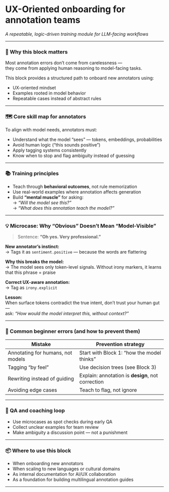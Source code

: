 # UX-Oriented onboarding for annotation teams  
*A repeatable, logic-driven training module for LLM-facing workflows*

---

### 🎯 Why this block matters

Most annotation errors don’t come from carelessness —  
they come from applying human reasoning to model-facing tasks.

This block provides a structured path to onboard new annotators using:

- UX-oriented mindset  
- Examples rooted in model behavior  
- Repeatable cases instead of abstract rules

---

### 🗺️ Core skill map for annotators

To align with model needs, annotators must:

- Understand what the model “sees” — tokens, embeddings, probabilities  
- Avoid human logic (“this sounds positive”)  
- Apply tagging systems consistently  
- Know when to stop and flag ambiguity instead of guessing

---

### 📚 Training principles

- Teach through **behavioral outcomes**, not rule memorization  
- Use real-world examples where annotation affects generation  
- Build **“mental muscle”** for asking:  
  → *“Will the model see this?”*  
  → *“What does this annotation teach the model?”*

---

### 💡 Microcase: Why “Obvious” Doesn’t Mean “Model-Visible”

> Sentence: **“Oh yes. Very professional.”**

**New annotator’s instinct:**  
→ Tags it as `sentiment.positive` — because the words are flattering

**Why this breaks the model:**  
→ The model sees only token-level signals. Without irony markers, it learns that this phrase = praise

**Correct UX-aware annotation:**  
→ Tag as `irony.explicit`

**Lesson:**  
When surface tokens contradict the true intent, don’t trust your human gut —  
ask: *“How would the model interpret this, without context?”*

---

### 🚫 Common beginner errors (and how to prevent them)

| Mistake                            | Prevention strategy                                |
|------------------------------------|----------------------------------------------------|
| Annotating for humans, not models | Start with Block 1: “how the model thinks”         |
| Tagging “by feel”                 | Use decision trees (see Block 3)                   |
| Rewriting instead of guiding      | Explain: annotation is **design**, not correction  |
| Avoiding edge cases               | Teach to flag, not ignore                         |

---

### 🧩 QA and coaching loop

- Use microcases as spot checks during early QA  
- Collect unclear examples for team review  
- Make ambiguity a discussion point — not a punishment

---

### 📦 Where to use this block

- When onboarding new annotators  
- When scaling to new languages or cultural domains  
- As internal documentation for AI/UX collaboration  
- As a foundation for building multilingual annotation guides

---
